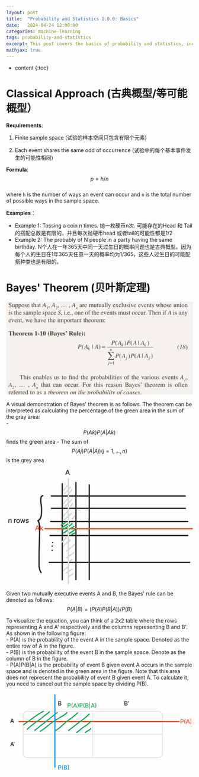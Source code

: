 ```yaml
---
layout: post
title:  "Probability and Statistics 1.0.0: Basics"
date:   2024-04-24 12:00:00
categories: machine-learning
tags: probability-and-statistics
excerpt: This post covers the basics of probability and statistics, including the classical approach and Bayes' theorem.
mathjax: true
---
```


* content
{:toc}

# Classical Approach (古典概型/等可能概型）

**Requirements**:

1. Finite sample space (试验的样本空间只包含有限个元素)

2. Each event shares the same odd of occurrence (试验中的每个基本事件发生的可能性相同)

**Formula**: 
$$
p = h/n
$$   
where `h` is the number of ways an event can occur and `n` is the total number of possible ways in the sample space.

**Examples**： 
- Example 1: Tossing a coin n times. 抛一枚硬币n次. 可能存在的Head 和 Tail 的搭配总数是有限的，并且每次抛硬币head 或者tail的可能性都是1/2 
- Example 2: The probably of N people in a party having the same birthday. N个人在一年365天中同一天过生日的概率问题也是古典概型。因为每个人的生日在1年365天任意一天的概率均为1/365，这些人过生日的可能配搭种类也是有限的。

# Bayes' Theorem (贝叶斯定理)
![Bayes-theorem](/assets/images/probability_and_statistics/bayes-theorem.png)

A visual demonstration of Bayes' theorem is as follows. The theorem can be interpreted as calculating the percentage of the green area in the sum of the gray area:   
    - $$ P(Ak)P(A|Ak) $$ finds the green area
    - The sum of $$ P(Aj)P(A|Aj) (j=1,...,n) $$ is the grey area

![Bayes-theorem](/assets/images/probability_and_statistics/bayes-theorem-visual.png)

Given two mutually executive events A and B, the Bayes' rule can be denoted as follows:
$$
             P(A|B) = (P(A)P(B|A))/P(B)
$$  

To visualize the equation, you can think of a 2x2 table where the rows representing A and A' respectively and the columns representing B and B'. 
As shown in the following figure:   
    - P(A) is the probability of the event A in the sample space. Denoted as the entire row of A in the figure.   
    - P(B) is the probability of the event B in the sample space. Denote as the column of B in the figure.   
    - P(A)P(B|A) is the probability of event B given event A occurs in the sample space and is denoted in the green area in the figure. Note that this area does not represent the probability of event B given event A. To calculate it, you need to cancel out the sample space by dividing P(B). 

![Bayes-theorem](/assets/images/probability_and_statistics/bayes-theorem-visual2.png)